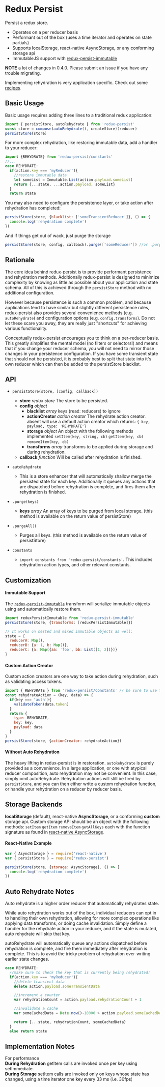 # Redux Persist
Persist a redux store.

* Operates on a per reducer basis
* Performant out of the box (uses a time iterator and operates on state partials)
* Supports localStorage, react-native AsyncStorage, or any conforming storage api
* ImmutableJS support with [redux-persist-immutable](https://github.com/rt2zz/redux-persist-immutable)

**NOTE** a lot of changes in 0.4.0. Please submit an issue if you have any trouble migrating.

Implementing rehydration is very application specific. Check out some [recipes](https://github.com/rt2zz/redux-persist/blob/master/docs/recipes.md).

## Basic Usage
Basic usage requires adding three lines to a traditional redux application:
```js
import { persistStore, autoRehydrate } from 'redux-persist'
const store = compose(autoRehydrate(), createStore)(reducer)
persistStore(store)
```
For more complex rehydration, like restoring immutable data, add a handler to your reducer:
```js
import {REHYDRATE} from 'redux-persist/constants'
//...
case REHYDRATE:
  if(action.key === 'myReducer'){
    //restore immutable data
    let someList = Immutable.List(action.payload.someList)
    return {...state, ...action.payload, someList}
  }
  return state
```
You may also need to configure the persistence layer, or take action after rehydration has completed:
```js
persistStore(store, {blacklist: ['someTransientReducer']}, () => {
  console.log('rehydration complete')
})
```
And if things get out of wack, just purge the storage
```js
persistStore(store, config, callback).purge(['someReducer']) //or .purgeAll()
```

## Rationale
The core idea behind redux-persist is to provide performant persistence and rehydration methods. Additionally redux-persist is designed to minimize complexity by knowing as little as possible about your application and state schema. All of this is achieved through the `persistStore` method with no additional configuration.

However because persistence is such a common problem, and because applications tend to have similar but slightly different persistence rules, redux-persist also provides several convenience methods (e.g. `autoRehydrate`) and configuration options (e.g. `config.transforms`). Do not let these scare you away, they are really just "shortcuts" for achieving various functionality.

Conceptually redux-persist encourages you to think on a per-reducer basis. This greatly simplifies the mental model (no filters or selectors!) and means that if you change your reducer schema, you will not need to mirror those changes in your persistence configuration. If you have some transient state that should not be persisted, it is probably best to split that state into it's own reducer which can then be added to the persistStore blacklist.

## API
- `persistStore(store, [config, callback])`
  - **store** *redux store* The store to be persisted.
  - **config** *object*
    - **blacklist** *array* keys (read: reducers) to ignore
    - **actionCreator** *action creator* The rehydrate action creator. absent will use a default action creator which returns: `{ key, payload, type: 'REHYDRATE'}`
    - **storage** *object* An object with the following methods implemented `setItem(key, string, cb)` `getItem(key, cb)` `removeItem(key, cb)`
    - **transforms** *array* transforms to be applied during storage and during rehydration.
  - **callback** *function* Will be called after rehydration is finished.

- `autoRehydrate`
  - This is a store enhancer that will automatically shallow merge the persisted state for each key. Additionally it queues any actions that are dispatched before rehydration is complete, and fires them after rehydration is finished.

- `.purge(keys)`
  - **keys** *array* An array of keys to be purged from local storage. (this method is available on the return value of persistStore)

- `.purgeAll()`
  -  Purges all keys. (this method is available on the return value of persistStore)

- `constants`
  - `import constants from 'redux-persist/constants'`. This includes rehydration action types, and other relevant constants.

## Customization
#### Immutable Support
The [`redux-persist-immutable`](https://github.com/rt2zz/redux-persist-immutable) transform will serialize immutable objects using and automatically restore them.
```js
import reduxPersistImmutable from 'redux-persist-immutable'
persistStore(store, {transforms: [reduxPersistImmutable]})

// It works on nested and mixed immutable objects as well:
state = {
  reducerA: Map(),
  reducerB: {a: 1, b: Map()},
  reducerC: {a: Map({aa: 'foo', bb: List([1, 2])})}
}
```

#### Custom Action Creator
Custom action creators are one way to take action during rehydration, such as validating access tokens.
```js
import { REHYDRATE } from 'redux-persist/constants' // be sure to use the provided action type constants if using autoRehydrate
const rehydrateAction = (key, data) => {
  if(key === 'auth'){
    validateToken(data.token)
  }
  return {
    type: REHYDRATE,
    key: key,
    payload: data
  }
}
persistStore(store, {actionCreator: rehydrateAction})
```
#### Without Auto Rehydration
The heavy lifting in redux-persist is in restoration. `autoRehydrate` is purely provided as a convenience. In a large application, or one with atypical reducer composition, auto rehydration may not be convenient. In this case, simply omit autoRehydrate. Rehydration actions will still be fired by `persistStore`, and you can then either write a custom rehydration function, or handle your rehydration on a reducer by reducer basis.

## Storage Backends
**localStorage** (default), react-native **AsyncStorage**, or a conforming **custom** storage api. Custom storage API should be an object with the following methods: `setItem` `getItem` `removeItem` `getAllKeys` each with the function signature as found in [react-native AsyncStorage](http://facebook.github.io/react-native/docs/asyncstorage.html#content).


#### React-Native Example
```js
var { AsyncStorage } = require('react-native')
var { persistStore } = require('redux-persist')

persistStore(store, {storage: AsyncStorage}, () => {
  console.log('rehydration complete')
})
```

## Auto Rehydrate Notes
Auto rehydrate is a higher order reducer that automatically rehydrates state.

While auto rehydration works out of the box, individual reducers can opt in to handling their own rehydration, allowing for more complex operations like applying data transforms, or doing cache invalidation. Simply define a handler for the rehydrate action in your reducer, and if the state is mutated, auto rehydrate will skip that key.

autoRehydrate will automatically queue any actions dispatched before rehydration is complete, and fire them immediately after rehydration is complete. This is to avoid the tricky problem of rehydration over-writing earlier state changes.

```js
case REHYDRATE:
  //make sure to check the key that is currently being rehydrated!
  if(action.key === 'myReducer'){
    //delete transient data
    delete action.payload.someTransientData

    //increment a counter
    var rehydrationCount = action.payload.rehydrationCount + 1

    //invalidate a cache
    var someCachedData = Date.now()-10000 > action.payload.someCachedData.time ? null : action.payload.someCachedData

    return {...state, rehydrationCount, someCachedData}
  }
  else return state

```

## Implementation Notes
For performance  
**During Rehydration** getItem calls are invoked once per key using setImmediate.  
**During Storage** setItem calls are invoked only on keys whose state has changed, using a time iterator one key every 33 ms (i.e. 30fps)  

